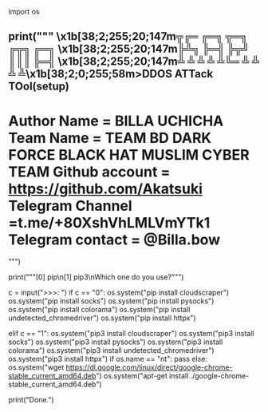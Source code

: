 import os

print("""
\x1b[38;2;255;20;147m╦╔═ ╔═╗ ╦═╗ ╔╦╗ ╔═╗
\x1b[38;2;255;20;147m╠╩╗ ╠═╣ ╠╦╝ ║║║ ╠═╣
\x1b[38;2;255;20;147m╩ ╩ ╩ ╩ ╩╚═ ╩ ╩ ╩ ╩\x1b[38;2;0;255;58m>DDOS ATTack TOol(setup)
--------------------------------------------------------
 Author Name      = BILLA UCHICHA
 Team Name        = TEAM BD DARK FORCE BLACK HAT MUSLIM CYBER TEAM
 Github account   = https://github.com/Akatsuki
 Telegram Channel =t.me/+80XshVhLMLVmYTk1
 Telegram contact = @Billa.bow
 =======================================================
""") 

print("""[0] pip\n[1] pip3\nWhich one do you use?""")

c = input(">>>: ")
if c == "0":
    os.system("pip install cloudscraper")
    os.system("pip install socks")
    os.system("pip install pysocks")
    os.system("pip install colorama")
    os.system("pip install undetected_chromedriver")
    os.system("pip install httpx")

elif c == "1":
    os.system("pip3 install cloudscraper")
    os.system("pip3 install socks")
    os.system("pip3 install pysocks")
    os.system("pip3 install colorama")
    os.system("pip3 install undetected_chromedriver")
    os.system("pip3 install httpx")
if os.name == "nt":
    pass
else:
    os.system("wget https://dl.google.com/linux/direct/google-chrome-stable_current_amd64.deb")
    os.system("apt-get install ./google-chrome-stable_current_amd64.deb")

print("Done.")

